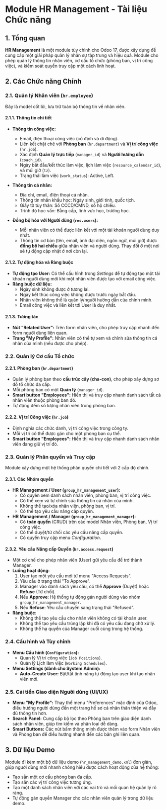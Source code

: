 # Module HR Management - Tài liệu Chức năng

## 1. Tổng quan

**HR Management** là một module tùy chỉnh cho Odoo 17, được xây dựng để cung cấp một giải pháp quản lý nhân sự tập trung và hiệu quả. Module cho phép quản lý thông tin nhân viên, cơ cấu tổ chức (phòng ban, vị trí công việc), và kiểm soát quyền truy cập một cách linh hoạt.

## 2. Các Chức năng Chính

### 2.1. Quản lý Nhân viên (`hr.employee`)

Đây là model cốt lõi, lưu trữ toàn bộ thông tin về nhân viên.

#### 2.1.1. Thông tin chi tiết

- **Thông tin công việc:**
  - Email, điện thoại công việc (cố định và di động).
  - Liên kết chặt chẽ với **Phòng ban** (`hr.department`) và **Vị trí công việc** (`hr.job`).
  - Xác định **Quản lý trực tiếp** (`manager_id`) và **Người hướng dẫn** (`coach_id`).
  - Ngày bắt đầu/kết thúc làm việc, lịch làm việc (`resource_calendar_id`), và múi giờ (`tz`).
  - Trạng thái làm việc (`work_status`): Active, Left.

- **Thông tin cá nhân:**
  - Địa chỉ, email, điện thoại cá nhân.
  - Thông tin nhân khẩu học: Ngày sinh, giới tính, quốc tịch.
  - Giấy tờ tùy thân: Số CCCD/CMND, số hộ chiếu.
  - Trình độ học vấn: Bằng cấp, lĩnh vực học, trường học.

- **Đồng bộ hóa với Người dùng (`res.users`):**
  - Mỗi nhân viên có thể được liên kết với một tài khoản người dùng duy nhất.
  - Thông tin cơ bản (tên, email, ảnh đại diện, ngôn ngữ, múi giờ) được **đồng bộ hai chiều** giữa nhân viên và người dùng. Thay đổi ở một nơi sẽ tự động cập nhật ở nơi còn lại.

#### 2.1.2. Tự động hóa và Ràng buộc
- **Tự động tạo User:** Có thể cấu hình trong *Settings* để tự động tạo một tài khoản người dùng mới khi một nhân viên được tạo với email công việc.
- **Ràng buộc dữ liệu:**
  - Ngày sinh không được ở tương lai.
  - Ngày kết thúc công việc không được trước ngày bắt đầu.
  - Nhân viên không thể là quản lý/người hướng dẫn của chính mình.
  - Email công việc và liên kết tới User là duy nhất.

#### 2.1.3. Tương tác
- **Nút "Related User":** Trên form nhân viên, cho phép truy cập nhanh đến form người dùng liên quan.
- **Trang "My Profile":** Nhân viên có thể tự xem và chỉnh sửa thông tin cá nhân của mình (nếu được cho phép).

### 2.2. Quản lý Cơ cấu Tổ chức

#### 2.2.1. Phòng ban (`hr.department`)
- Quản lý phòng ban theo **cấu trúc cây (cha-con)**, cho phép xây dựng sơ đồ tổ chức đa cấp.
- Mỗi phòng ban có một **Quản lý** (`manager_id`).
- **Smart button "Employees":** Hiển thị và truy cập nhanh danh sách tất cả nhân viên thuộc phòng ban đó.
- Tự động đếm số lượng nhân viên trong phòng ban.

#### 2.2.2. Vị trí Công việc (`hr.job`)
- Định nghĩa các chức danh, vị trí công việc trong công ty.
- Mỗi vị trí có thể được gán cho một phòng ban cụ thể.
- **Smart button "Employees":** Hiển thị và truy cập nhanh danh sách nhân viên đang giữ vị trí đó.

### 2.3. Quản lý Phân quyền và Truy cập

Module xây dựng một hệ thống phân quyền chi tiết với 2 cấp độ chính.

#### 2.3.1. Các Nhóm quyền
- **HR Management / User (`group_hr_management_user`):**
  - Có quyền xem danh sách nhân viên, phòng ban, vị trí công việc.
  - Có thể xem và tự chỉnh sửa thông tin cá nhân của mình.
  - Không thể tạo/xóa nhân viên, phòng ban, vị trí.
  - Có thể tạo yêu cầu nâng cấp quyền.
- **HR Management / Manager (`group_hr_management_manager`):**
  - Có **toàn quyền** (CRUD) trên các model Nhân viên, Phòng ban, Vị trí công việc.
  - Có thể duyệt/từ chối các yêu cầu nâng cấp quyền.
  - Có quyền truy cập menu *Configuration*.

#### 2.3.2. Yêu cầu Nâng cấp Quyền (`hr.access.request`)
- Một cơ chế cho phép nhân viên (User) gửi yêu cầu để trở thành Manager.
- **Luồng hoạt động:**
  1. User tạo một yêu cầu mới từ menu "Access Requests".
  2. Yêu cầu ở trạng thái "To Approve".
  3. Manager vào danh sách yêu cầu, có thể **Approve** (Duyệt) hoặc **Refuse** (Từ chối).
  4. Nếu **Approve**: Hệ thống tự động gán người dùng vào nhóm `group_hr_management_manager`.
  5. Nếu **Refuse**: Yêu cầu chuyển sang trạng thái "Refused".
- **Ràng buộc:**
  - Không thể tạo yêu cầu cho nhân viên không có tài khoản user.
  - Không thể tạo yêu cầu trùng lặp khi đã có yêu cầu đang chờ xử lý.
  - Không thể hạ quyền của Manager cuối cùng trong hệ thống.

### 2.4. Cấu hình và Tùy chỉnh

- **Menu Cấu hình (`Configuration`):**
  - Quản lý Vị trí công việc (`Job Positions`).
  - Quản lý Lịch làm việc (`Working Schedules`).
- **Menu Settings (dành cho System Admin):**
  - **Auto-Create User:** Bật/tắt tính năng tự động tạo user khi tạo nhân viên mới.

### 2.5. Cải tiến Giao diện Người dùng (UI/UX)

- **Menu "My Profile":** Thay thế menu "Preferences" mặc định của Odoo, điều hướng người dùng đến một trang hồ sơ cá nhân thân thiện và đầy đủ thông tin hơn.
- **Search Panel:** Cung cấp bộ lọc theo Phòng ban trên giao diện danh sách nhân viên, giúp tìm kiếm và phân loại dễ dàng.
- **Smart Buttons:** Các nút bấm thông minh được thêm vào form Nhân viên và Phòng ban để điều hướng nhanh đến các bản ghi liên quan.

## 3. Dữ liệu Demo

Module đi kèm một bộ dữ liệu demo (`hr_management_demo.xml`) đơn giản, giúp người dùng mới nhanh chóng hiểu được cách hoạt động của hệ thống:
- Tạo sẵn một cơ cấu phòng ban đa cấp.
- Tạo sẵn các vị trí công việc tương ứng.
- Tạo một danh sách nhân viên với các vai trò và mối quan hệ quản lý rõ ràng.
- Tự động gán quyền Manager cho các nhân viên quản lý trong dữ liệu demo.